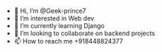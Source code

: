 - 👋 Hi, I’m @Geek-prince7
- 👀 I’m interested in Web dev
- 🌱 I’m currently learning Django
- 💞️ I’m looking to collaborate on backend projects
- 📫 How to reach me +918448824377

<!---
Geek-prince7/Geek-prince7 is a ✨ special ✨ repository because its `README.md` (this file) appears on your GitHub profile.
You can click the Preview link to take a look at your changes.
--->
